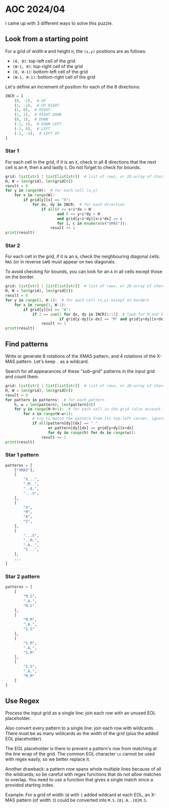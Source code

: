 # AOC 2024/04

I came up with 3 different ways to solve this puzzle.

## Look from a starting point

For a grid of width `W` and height `H`, the `(x,y)` positions are as follows:

- `(0, 0)`: top-left cell of the grid
- `(W-1, 0)`: top-right cell of the grid
- `(0, H-1)`: bottom-left cell of the grid
- `(W-1, H-1)`: bottom-right cell of the grid

Let's define an increment of position for each of the 8 directions:

```python
INCR = [
    (0, -1),  # UP
    (1, -1),  # UP RIGHT
    (1, 0),  # RIGHT
    (1, 1),  # RIGHT DOWN
    (0, 1),  # DOWN
    (-1, 1),  # DOWN LEFT
    (-1, 0),  # LEFT 
    (-1, -1),  # LEFT UP
]
```

### Star 1

For each cell in the grid, if it is an `X`, check in all 8 directions that the next cell is an `M`, then `A` and lastly `S`.
Do not forget to check for bounds.

```python
grid: list[str] | list[list[str]]  # list of rows, or 2D-array of characters
H, W = len(grid), len(grid[0])
result = 0
for y in range(H):  # for each cell (x,y)
    for x in range(W):
        if grid[y][x] == "X":
            for dx, dy in INCR:  # for each direction
                if all(0 <= x+i*dx < W
                       and 0 <= y+i*dy < H
                       and grid[y+i*dy][x+i*dx] == c
                       for i, c in enumerate("XMAS")):
                    result += 1
print(result)
```

### Star 2

For each cell in the grid, if it is an `A`, check the neighbouring diagonal cells.
`MAS` (or in reverse `SAM`) must appear on two diagonals.

To avoid checking for bounds, you can look for an `A` in all cells except those on the border.

```python
grid: list[str] | list[list[str]]  # list of rows, or 2D-array of characters
H, W = len(grid), len(grid[0])
result = 0
for y in range(1, H-1):  # for each cell (x,y) except on borders
    for x in range(1, W-1):
        if grid[y][x] == "A":
            if 2 == sum(1 for dx, dy in INCR[1::2]  # look for M and S in the same diagonal
                        if grid[y-dy][x-dx] == "M" and grid[y+dy][x+dx] == "S"):
                result += 1
print(result)
```

## Find patterns

Write or generate 8 rotations of the XMAS pattern, and 4 rotations of the X-MAS pattern.
Let's keep `.` as a wildcard.

Search for all appearances of these "sub-grid" patterns in the input grid and count them.

```python
grid: list[str] | list[list[str]]  # list of rows, or 2D-array of characters
H, W = len(grid), len(grid[0])
result = 0
for pattern in patterns:  # for each pattern
    h, w = len(pattern), len(pattern[0])
    for y in range(H-h+1):  # for each cell in the grid (also account for the pattern's size)
        for x in range(W-w+1):
            # try to match the pattern from its top-left corner, ignore wildcards
            if all(pattern[dy][dx] == "." 
                   or pattern[dy][dx] == grid[y+dy][x+dx] 
                   for dy in range(h) for dx in range(w)):
                result += 1
print(result)
```

### Star 1 pattern

```python
patterns = [
    ["XMAS"],
    [
        "X...",
        ".M..",
        "..A.",
        "...S",
    ],
    [
        "X",
        "M",
        "A",
        "S",
    ],
    [
        "...X",
        "..M.",
        ".A..",
        "S...",
    ],
    ...
]
```

### Star 2 pattern

```python
patterns = [
    [
        "M.S",
        ".A.",
        "M.S"
    ],
    [
        "M.M",
        ".A.",
        "S.S"
    ],
    [
        "S.M",
        ".A.",
        "S.M"
    ],
    [
        "S.S",
        ".A.",
        "M.M"
    ]
]
```

## Use Regex

Process the input grid as a single line: join each row with an unused EOL placeholder.

Also convert every pattern to a single line: join each row with wildcards.
There must be as many wildcards as the width of the grid (plus the added EOL placeholder).

The EOL placeholder is there to prevent a pattern's row from matching at the line wrap of the grid.
The common EOL character `\n` cannot be used with regex easily, so we better replace it.

Another drawback: a pattern now spans whole multiple lines because of all the wildcards,
so be careful with regex functions that do not allow matches to overlap.
You need to use a function that gives a single match since a provided starting index.

Example: For a grid of width `10` with `1` added wildcard at each EOL,
an X-MAS pattern (of width `3`) could be converted into `M.S.{8}.A..{8}M.S`.
